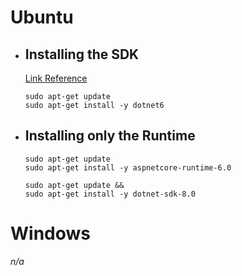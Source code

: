 # **Ubuntu**

- ## **Installing the SDK**

    [Link Reference](https://learn.microsoft.com/en-us/dotnet/core/install/linux-ubuntu#install-the-sdk)

    ```
    sudo apt-get update
    sudo apt-get install -y dotnet6
    ```

- ## **Installing only the Runtime**

    ```
    sudo apt-get update
    sudo apt-get install -y aspnetcore-runtime-6.0
    ```

    ```
    sudo apt-get update &&
    sudo apt-get install -y dotnet-sdk-8.0
    ```

# **Windows**

_n/a_
